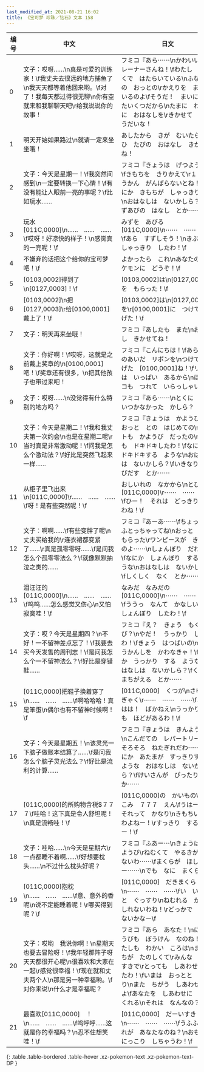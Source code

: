 ```yaml
---
last_modified_at: 2021-08-21 16:02
title: 《宝可梦 珍珠／钻石》文本 158
---
```

| 编号 | 中文 | 日文 |
| ---- | ---- | ---- |
| 0 | 文子：哎呀……\n真是可爱的训练家！\f我丈夫去很远的地方捕鱼了\n我天天都等着他回来哟。\f对了！我每天都过得很无聊\n你有空就来和我聊聊天吧\r给我说说你的故事！ | フミコ『あら⋯⋯\nかわいい　トレーナーさんね！\fわたし　とおくで　はたらいている\nふなのりの　おっとの\rかえりを　まっているのよ\fそうだ！　まいにち　たいくつだから\nたまに　わたしに　おはなしを\rきかせて　ちょうだいな！ |
| 1 | 明天开始如果路过\n就请一定来坐坐哦！ | あしたから　きが　むいたら\nぜひ　たびの　おはなし　きかせてね！ |
| 2 | 文子：今天是星期一！\f我突然间感到\n一定要转换一下心情！\f有没有能让人眼前一亮的事呢？\f比如玩水…… | フミコ『きょうは　げつようび！\fきもちを　きりかえて\r１しゅうかん　がんばらないとね！\fなにか　きもちが　しゃっきりする\nおはなしは　ないかしら？\fみずあびの　はなし　とか⋯⋯ |
| 3 | 玩水[011C,0000]\n……　……　……\f哎呀！好凉快的样子！\n感觉真的一亮呢！\f | みずを　あびる　[011C,0000]\n⋯⋯　⋯⋯　⋯⋯\fあら　すずしそう！\nきぶんが　しゃっきり　したわ！\f |
| 4 | 不嫌弃的话把这个给你的宝可梦吧！\f | よかったら　これ\nあなたの　ポケモンに　どうぞ！\f |
| 5 | [0103,0002]得到了\n[0127,0003]！\f | [0103,0002]は\n[0127,0003]を　もらった！\f |
| 6 | [0103,0002]\n把[0127,0003]\r给[0100,0001]戴上了！\f | [0103,0002]は\n[0127,0003]を\r[0100,0001]に　つけて　あげた！\f |
| 7 | 文子：明天再来坐哦！ | フミコ『あしたも　また\nおはなし　きかせてね！ |
| 8 | 文子：你好啊！\f哎呀，这就是之前戴上奖章的\n[0100,0001]吧！\f奖章还有很多，\n把其他孩子也带过来吧！ | フミコ『こんにちは！\fあら　このあいだ　リボンを\nつけて　あげた　[0100,0001]ね！\fリボンは　いっぱい　あるから\nほかのコも　つれて　いらっしゃい！ |
| 9 | 文子：哎呀……\n没觉得有什么特别的地方吗？ | フミコ『あら⋯⋯\nとくに　おもいつかなかった　かしら？ |
| 10 | 文子：今天是星期二！\f我和我丈夫第一次约会\n也是在星期二呢\r当时真是非常激动呢！\f问我是怎么个激动法？\f好比是突然飞起来一样…… | フミコ『きょうは　かようび！\fおっと　との　はじめての\nデートも　かようび　だったの\rとても　ドキドキしたわ！\fなにか　ドキドキする　ような\nおはなしは　ないかしら？\fいきなり　とびだす　とか⋯⋯ |
| 11 | 从柜子里飞出来\n[011C,0000]\r……　……　……\f呀！是有些突然呢！\f | おしいれの　なかから\nとびだす　[011C,0000]\r⋯⋯　⋯⋯　⋯⋯\fひー！　それは　どっきりするわね！\f |
| 12 | 文子：啊啊……\f有些变胖了呢\n丈夫买给我的\r连衣裙都变紧了……\r真是孤零零呀……\f是问我怎么个孤零零法么？\f就像默默抽泣之类的…… | フミコ『あーあ⋯⋯\fちょっと　ふとっちゃってね\nおっと　から　もらった\rワンピースが　きついのよ⋯⋯\nしょんぼり　だわ⋯⋯\fなにか　しょんぼり　する　ような\nおはなしは　ないかしら？\fしくしく　なく　とか⋯⋯ |
| 13 | 泪汪汪的[011C,0000]\n……　……　……\f呜呜……怎么感觉又伤心\n又怕寂寞哇！\f | なみだ　なみだの　[011C,0000]\n⋯⋯　⋯⋯　⋯⋯\fううっ　なんて　かなしいの\nしょんぼり　したわ！\f |
| 14 | 文子：哎？今天是星期四？\n不好！一不留神差点忘了！\f我要去买今天发售的周刊志！\f是问我怎么个一不留神法么？\f好比是穿错鞋…… | フミコ『え？　きょう　もくようび？\nやだ！　うっかり　してたわ！\fきょう　はつばいの\nしゅうかんしを　かわなきゃ！\fなにか　うっかり　する　ような\nおはなしは　ないかしら？\fくつを　まちがえる　とか⋯⋯ |
| 15 | [011C,0000]把鞋子换着穿了\n……　……　……\f啊哈哈哈！真是笨蛋\n偶尔也有不留神时候啊！\f | [011C,0000]　くつが\nさゆう　ぎゃく\r⋯⋯　⋯⋯　⋯⋯\fあははは！　ばかねえ\nうっかり　にも　ほどがあるわ！\f |
| 16 | 文子：今天是星期五！\n该灵光一下脑子做账本结算了……\f是问我怎么个脑子灵光法么？\f好比是流利的计算…… | フミコ『きょうは　きんようび！\nこんだての　レパートリーも\rそろそろ　ねたぎれだわ⋯⋯\fなにか　あたまが　すっきりする\nような　おはなしは　ないかしら？\fけいさんが　ぴったり　とか⋯⋯ |
| 17 | [011C,0000]的所购物含税$７７７\f哇哈！这下真是令人舒坦呢！\n真是流畅哇！\f | [011C,0000]の　かいもの\nぜいこみ　７７７　えん\fうはー！　それって　かなり\nきもちいい　わよねー！\rすっきり　するわー！\f |
| 18 | 文子：哇哈……\n今天是星期六\r一点都睡不着啊……\f好想要枕头……\n不过什么枕头好呢？ | フミコ『ふあー⋯\nきょうは　どようび\rねむくて　やるきが　でないわ⋯⋯\fまくらが　ほしいわー⋯⋯\nでも　なに　まくら？ |
| 19 | [011C,0000]抱枕\n……　……　……\f意、意外的香呢\n说不定能睡着呢！\r哪买得到呢？\f | [011C,0000]　だきまくら\n⋯⋯　⋯⋯　⋯⋯\fい　いがいと　ぐっすり\nねむれる　かも　しれないわね！\rどっかで　かえないかなー\f |
| 20 | 文子：哎哟　我说你啊！\n星期天也要去冒险呀！\f我年轻那阵子呀天天都很开心呢\n很喜欢和大家在一起\r感觉很幸福！\f现在就和丈夫两个人\n那是另一种幸福哟。\f对你来说\n什么才是幸福呢？ | フミコ『あら　あなた！\nにちようびも　ぼうけん　なのね！\fわたしも　わかい　ころは\nまいにちが　たのしくて\rみんな　だいすきで\rとっても　しあわせだったわ！\fいまは　おっとと　ふたり\nまた　ちがう　しあわせなのよ\fあなたを　しあわせに　してくれる\nそれは　なんなの？ |
| 21 | 最喜欢[011C,0000]　！\n……　……　……\f呜呼呼……这就是你的幸福吗？\n忍不住想笑哇！\f | [011C,0000]　だーいすき！\n⋯⋯　⋯⋯　⋯⋯\fうふふ　それが　あなたなのね？\nおもわず　にっこり　しちゃうわ！\f |
{: .table .table-bordered .table-hover .xz-pokemon-text .xz-pokemon-text-DP }